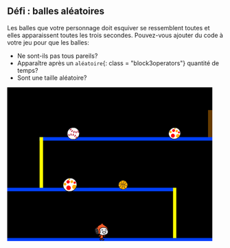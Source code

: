 ## Défi : balles aléatoires

Les balles que votre personnage doit esquiver se ressemblent toutes et elles apparaissent toutes les trois secondes. Pouvez-vous ajouter du code à votre jeu pour que les balles:

+ Ne sont-ils pas tous pareils?
+ Apparaître après un `aléatoire`{: class = "block3operators"} quantité de temps?
+ Sont une taille aléatoire?

![capture d'écran](images/dodge-ball-random.png)